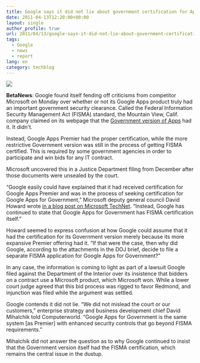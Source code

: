 ```yaml
---
title: Google says it did not lie about government certification for Apps
date: 2011-04-13T12:20:00+00:00
layout: single
author_profile: true
url: 2011/04/13/google-says-it-did-not-lie-about-government-certification-for-apps/
tags:
  - Google
  - news
  - report
lang: en
category: techblog
---
```

[![](http://3.bp.blogspot.com/-anPPnO0zGVM/TaWNybQtB5I/AAAAAAAAD1Q/dSwBuAHorQ4/s1600/google+app.jpg)](http://3.bp.blogspot.com/-anPPnO0zGVM/TaWNybQtB5I/AAAAAAAAD1Q/dSwBuAHorQ4/s1600/google+app.jpg)

**BetaNews**: Google found itself fending off criticisms from competitor Microsoft on Monday over whether or not its Google Apps product truly had an important government security clearance. Called the Federal Information Security Management Act (FISMA) standard, the Mountain View, Calif. company claimed on its webpage that the [Government version of Apps](http://www.betanews.com/article/Google-announces-Apps-for-Government-in-light-of-LA-rollout-delays/1280178805) had it. It didn't.

Instead, Google Apps Premier had the proper certification, while the more restrictive Government version was still in the process of getting FISMA certified. This is required by some government agencies in order to participate and win bids for any IT contract.

Microsoft uncovered this in a Justice Department filing from December after those documents were unsealed by the court.

“Google easily could have explained that it had received certification for Google Apps Premier and was in the process of seeking certification for Google Apps for Government,” Microsoft deputy general council David Howard wrote [in a blog post on Microsoft TechNet](http://blogs.technet.com/b/microsoft_on_the_issues/archive/2011/04/11/google-s-misleading-security-claims-to-the-government-raise-serious-questions.aspx). “Instead, Google has continued to state that Google Apps for Government has FISMA certification itself.”

Howard seemed to express confusion at how Google could assume that it had the certification for its Government version merely because its more expansive Premier offering had it. “If that were the case, then why did Google, according to the attachments in the DOJ brief, decide to file a separate FISMA application for Google Apps for Government?”

In any case, the information is coming to light as part of a lawsuit Google filed against the Department of the Interior over its insistence that bidders on a contract use a Microsoft product, which Microsoft won. While a lower court judge agreed that this bid process was rigged to favor Redmond, and injunction was filed while the argument was settled.

Google contends it did not lie. “We did not mislead the court or our customers,” enterprise strategy and business development chief David Mihalchik told Computerworld. “Google Apps for Government is the same system \[as Premier\] with enhanced security controls that go beyond FISMA requirements.”

Mihalchik did not answer the question as to why Google continued to insist that the Government version itself had the FISMA certification, which remains the central issue in the dustup.